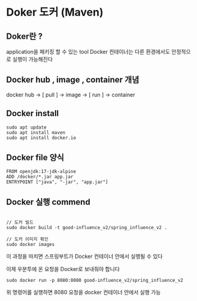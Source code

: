 # Doker 도커 (Maven)

## Doker란 ? 
application을 패키징 할 수 있는 tool 
Docker 컨테이너는 다른 환경에서도 안정적으로 실행이 가능해진다 

## Docker hub , image , container 개념
docker hub -> [ pull ] -> image -> [ run ] -> container

## Docker install
```
sudo apt update
sudo apt install maven
sudo apt install docker.io

```

## Docker file 양식 
```
FROM openjdk:17-jdk-alpine
ADD /docker/*.jar app.jar
ENTRYPOINT ["java", "-jar", "app.jar"]
```

## Docker 실행 commend 
```

// 도커 빌드 
sudo docker build -t good-influence_v2/spring_influence_v2 .

// 도커 이미지 확인
sudo docker images

```
이 과정을 마치면 스프링부트가 Docker 컨테이너 안에서 실행될 수 있다 

이제 우분투에 온 요청을 Docker로 보내줘야 합니다

```
sudo docker run -p 8080:8080 good-influence_v2/spring_influence_v2
```
위 명령어를 실행하면 8080 요청을 docker 컨테이너 안에서 실행 가능 
